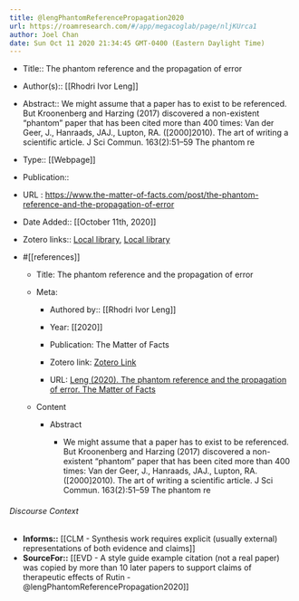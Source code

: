 ```yaml
---
title: @lengPhantomReferencePropagation2020
url: https://roamresearch.com/#/app/megacoglab/page/nljKUrca1
author: Joel Chan
date: Sun Oct 11 2020 21:34:45 GMT-0400 (Eastern Daylight Time)
---
```


- Title:: The phantom reference and the propagation of error
- Author(s):: [[Rhodri Ivor Leng]]
- Abstract:: We might assume that a paper has to exist to be referenced. But Kroonenberg and Harzing (2017) discovered a non-existent “phantom” paper that has been cited more than 400 times: Van der Geer, J., Hanraads, JAJ., Lupton, RA. ([2000]2010). The art of writing a scientific article. J Sci Commun. 163(2):51–59 The phantom re
- Type:: [[Webpage]]
- Publication::
- URL : https://www.the-matter-of-facts.com/post/the-phantom-reference-and-the-propagation-of-error
- Date Added:: [[October 11th, 2020]]
- Zotero links:: [Local library](zotero://select/groups/2451508/items/6NTI56F3), [Local library](https://www.zotero.org/groups/2451508/items/6NTI56F3)
- #[[references]]

    - Title: The phantom reference and the propagation of error

    - Meta:

        - Authored by:: [[Rhodri Ivor Leng]]

        - Year: [[2020]]

        - Publication: The Matter of Facts

        - Zotero link: [Zotero Link](zotero://select/items/7_6NTI56F3)

        - URL: [Leng (2020). The phantom reference and the propagation of error. The Matter of Facts](https://www.the-matter-of-facts.com/post/the-phantom-reference-and-the-propagation-of-error)

    - Content

        - Abstract

            - We might assume that a paper has to exist to be referenced. But Kroonenberg and Harzing (2017) discovered a non-existent “phantom” paper that has been cited more than 400 times: Van der Geer, J., Hanraads, JAJ., Lupton, RA. ([2000]2010). The art of writing a scientific article. J Sci Commun. 163(2):51–59 The phantom re

###### Discourse Context

- **Informs::** [[CLM - Synthesis work requires explicit (usually external) representations of both evidence and claims]]
- **SourceFor::** [[EVD - A style guide example citation (not a real paper) was copied by more than 10 later papers to support claims of therapeutic effects of Rutin - @lengPhantomReferencePropagation2020]]
